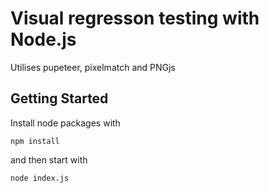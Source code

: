 # Visual regresson testing with Node.js

Utilises pupeteer, pixelmatch and PNGjs



## Getting Started

Install node packages with 

```
npm install
```

and then start with 

```
node index.js
```


